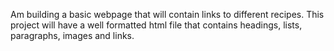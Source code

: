 Am building a basic webpage that will contain links to different recipes.
This project will have a well formatted html file that contains headings,
lists, paragraphs, images and links.